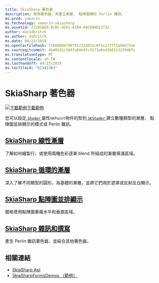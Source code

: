```yaml
---
title: SkiaSharp 著色器
description: 使用著色器，來建立漸層、 點陣圖磚和 Perlin 雜訊。
ms.prod: xamarin
ms.technology: xamarin-skiasharp
ms.assetid: 272B1BEB-0CBC-4E81-A3B9-A9C69AEE3722
author: davidbritch
ms.author: dabritch
ms.date: 08/23/2018
ms.openlocfilehash: f16600b6f90755722d031c0fdc21fff1a66673ae
ms.sourcegitcommit: 4b402d1c508fa84e4fc3171a6e43b811323948fc
ms.translationtype: MT
ms.contentlocale: zh-TW
ms.lasthandoff: 04/23/2019
ms.locfileid: "61341383"
---
```

# <a name="skiasharp-shaders"></a>SkiaSharp 著色器

[![下載範例](~/media/shared/download.png)下載範例](https://developer.xamarin.com/samples/xamarin-forms/SkiaSharpForms/Demos/)

您可以設定[ `Shader` ](xref:SkiaSharp.SKPaint.Shader)屬性`SKPaint`物件的型別[ `SKShader` ](xref:SkiaSharp.SKShader)建立數種類型的漸層、 點陣圖並排顯示的模式或 Perlin 雜訊。

## <a name="the-skiasharp-linear-gradientlinear-gradientmd"></a>[SkiaSharp 線性漸層](linear-gradient.md)

了解如何繪製行，或使用兩種色彩逐漸 blend 所組成的漸層填滿區域。

## <a name="skiasharp-circular-gradientscircular-gradientsmd"></a>[SkiaSharp 循環的漸層](circular-gradients.md)

深入了解不同類型的圓形，為基礎的漸層，並將它們用於遮罩或反射反白顯示。

## <a name="skiasharp-bitmap-tilingbitmap-tilingmd"></a>[SkiaSharp 點陣圖並排顯示](bitmap-tiling.md)

圖格使用點陣圖重複水平和垂直區域。

## <a name="skiasharp-noise-and-composingnoisemd"></a>[SkiaSharp 雜訊和撰寫](noise.md)

產生 Perlin 雜訊著色器，並結合其他著色器。

## <a name="related-links"></a>相關連結

- [SkiaSharp Api](https://docs.microsoft.com/dotnet/api/skiasharp)
- [SkiaSharpFormsDemos （範例）](https://developer.xamarin.com/samples/xamarin-forms/SkiaSharpForms/Demos/)
